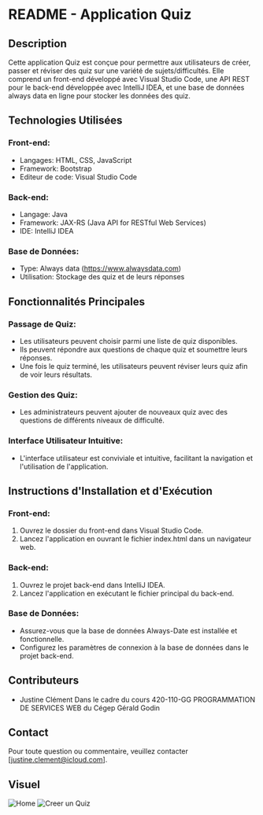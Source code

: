 # README - Application Quiz

## Description

Cette application Quiz est conçue pour permettre aux utilisateurs de créer, passer et réviser des quiz sur une variété de sujets/difficultés. Elle comprend un front-end développé avec Visual Studio Code, une API REST pour le back-end développée avec IntelliJ IDEA, et une base de données always data en ligne pour stocker les données des quiz.

## Technologies Utilisées

### Front-end:
- Langages: HTML, CSS, JavaScript
- Framework: Bootstrap
- Editeur de code: Visual Studio Code

### Back-end:
- Langage: Java
- Framework: JAX-RS (Java API for RESTful Web Services)
- IDE: IntelliJ IDEA

### Base de Données:
- Type: Always data (https://www.alwaysdata.com)
- Utilisation: Stockage des quiz et de leurs réponses

## Fonctionnalités Principales

### Passage de Quiz:
- Les utilisateurs peuvent choisir parmi une liste de quiz disponibles.
- Ils peuvent répondre aux questions de chaque quiz et soumettre leurs réponses.
- Une fois le quiz terminé, les utilisateurs peuvent réviser leurs quiz afin de voir leurs résultats.

### Gestion des Quiz:
- Les administrateurs peuvent ajouter de nouveaux quiz avec des questions de différents niveaux de difficulté.

### Interface Utilisateur Intuitive:
- L'interface utilisateur est conviviale et intuitive, facilitant la navigation et l'utilisation de l'application.

## Instructions d'Installation et d'Exécution

### Front-end:
1. Ouvrez le dossier du front-end dans Visual Studio Code.
2. Lancez l'application en ouvrant le fichier index.html dans un navigateur web.

### Back-end:
1. Ouvrez le projet back-end dans IntelliJ IDEA.
2. Lancez l'application en exécutant le fichier principal du back-end.

### Base de Données:
- Assurez-vous que la base de données Always-Date est installée et fonctionnelle.
- Configurez les paramètres de connexion à la base de données dans le projet back-end.

## Contributeurs
- Justine Clément
Dans le cadre du cours 420-110-GG PROGRAMMATION DE SERVICES WEB du Cégep Gérald Godin

## Contact
Pour toute question ou commentaire, veuillez contacter [justine.clement@icloud.com].

## Visuel
![Home](https://imgur.com/GFA3kIF.png)
![Creer un Quiz](https://imgur.com/M12kQCw.png)

